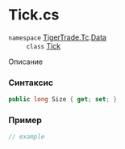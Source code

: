 
# Tick.cs
`namespace` [TigerTrade.Tc](../../../../TigerTrade.Tc.md).[Data](../../../../TigerTrade.Tc/Data.md)  
&nbsp;&nbsp;&nbsp;&nbsp;&nbsp;&nbsp;&nbsp;&nbsp;&nbsp;`class` [Tick](../../Tick.cs.md)

Описание

### Синтаксис
```csharp
public long Size { get; set; }
```
### Пример  
```csharp
// example
```
